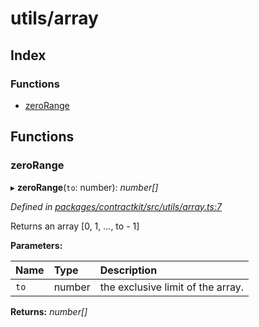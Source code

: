 # utils/array

## Index

### Functions

* [zeroRange](_utils_array_.md#zerorange)

## Functions

### zeroRange

▸ **zeroRange**\(`to`: number\): _number\[\]_

_Defined in_ [_packages/contractkit/src/utils/array.ts:7_](https://github.com/celo-org/celo-monorepo/blob/master/packages/contractkit/src/utils/array.ts#L7)

Returns an array \[0, 1, ..., to - 1\]

**Parameters:**

| Name | Type | Description |
| :--- | :--- | :--- |
| `to` | number | the exclusive limit of the array. |

**Returns:** _number\[\]_

